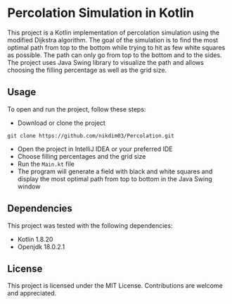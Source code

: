 # Percolation Simulation in Kotlin

This project is a Kotlin implementation of percolation simulation using the modified Dijkstra algorithm. The goal of the simulation is to find the most optimal path from top to the bottom while trying to hit as few white squares as possible. The path can only go from top to the bottom and to the sides. The project uses Java Swing library to visualize the path and allows choosing the filling percentage as well as the grid size.

## Usage
To open and run the project, follow these steps:
- Download or clone the project
```
git clone https://github.com/nikdim03/Percolation.git
```
- Open the project in IntelliJ IDEA or your preferred IDE
- Choose filling percentages and the grid size
- Run the `Main.kt` file
- The program will generate a field with black and white squares and display the most optimal path from top to bottom in the Java Swing window

## Dependencies
This project was tested with the following dependencies:

- Kotlin 1.8.20
- Openjdk 18.0.2.1

## License
This project is licensed under the MIT License. Contributions are welcome and appreciated.
